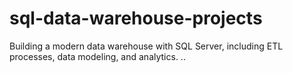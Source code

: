 # sql-data-warehouse-projects
Building a modern data warehouse with SQL Server, including ETL processes, data modeling, and analytics.
..
